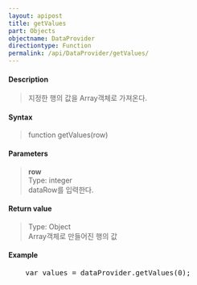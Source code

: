 ```yaml
---
layout: apipost
title: getValues
part: Objects
objectname: DataProvider
directiontype: Function
permalink: /api/DataProvider/getValues/
---
```



#### Description

> 지정한 행의 값을 Array객체로 가져온다. 

#### Syntax

> function getValues(row)

#### Parameters

> **row**  
> Type: integer  
> dataRow를 입력한다.  

#### Return value

> Type: Object  
> Array객체로 만들어진 행의 값  

#### Example

<pre class="prettyprint">
    var values = dataProvider.getValues(0);
</pre>
